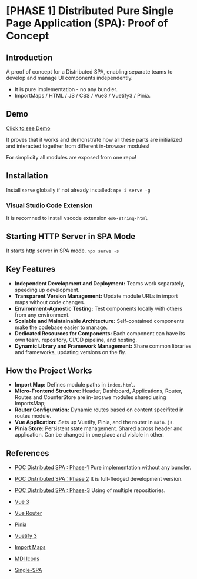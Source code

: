 # [PHASE 1] Distributed Pure Single Page Application (SPA): Proof of Concept

## Introduction

A proof of concept for a Distributed SPA, enabling separate teams to develop and manage UI components independently.
- It is pure implementation - no any bundler.
- ImportMaps / HTML / JS / CSS / Vue3 / Vuetify3 / Pinia.

## Demo

[Click to see Demo](https://xaxay.github.io/poc-mfe-pure/)

It proves that it works and demonstrate how all these parts are initialized
and interacted together from different in-browser modules!

For simplicity all modules are exposed from one repo!

## Installation

Install `serve` globally if not already installed: `npx i serve -g`

### Visual Studio Code Extension

It is recomned to install vscode extension `es6-string-html`

## Starting HTTP Server in SPA Mode

It starts http server in SPA mode.
`npx serve -s`

## Key Features

- **Independent Development and Deployment:** Teams work separately, speeding up development.
- **Transparent Version Management:** Update module URLs in import maps without code changes.
- **Environment-Agnostic Testing:** Test components locally with others from any environment.
- **Scalable and Maintainable Architecture:** Self-contained components make the codebase easier to manage.
- **Dedicated Resources for Components:** Each component can have its own team, repository, CI/CD pipeline, and hosting.
- **Dynamic Library and Framework Management:** Share common libraries and frameworks, updating versions on the fly.

## How the Project Works

- **Import Map:** Defines module paths in `index.html`.
- **Micro-Frontend Structure:** Header, Dashboard, Applications, Router, Routes and CounterStore are in-broswe modules shared using ImportsMap;
- **Router Configuration:** Dynamic routes based on content specifited in routes module.
- **Vue Application:** Sets up Vuetify, Pinia, and the router in `main.js`.
- **Pinia Store:** Persistent state management. Shared across header and application. Can be changed in one place and visible in other.

## References
- [POC Distributed SPA : Phase-1](https://github.com/xaxay/poc-mfe-pure) Pure implementation without any bundler.
- [POC Distributed SPA : Phase 2](https://github.com/xaxay/poc-mfe-vite/) It is full-fledged development version.
- [POC Distributed SPA : Phase-3](https://github.com/xaxay/poc-mfe-vite-root) Using of multiple repositiories.

- [Vue 3](https://vuejs.org/)
- [Vue Router](https://router.vuejs.org/)
- [Pinia](https://pinia.vuejs.org/)
- [Vuetify 3](https://next.vuetifyjs.com/en/)
- [Import Maps](https://github.com/WICG/import-maps)
- [MDI Icons](https://materialdesignicons.com/)
- [Single-SPA](https://single-spa.js.org/)






